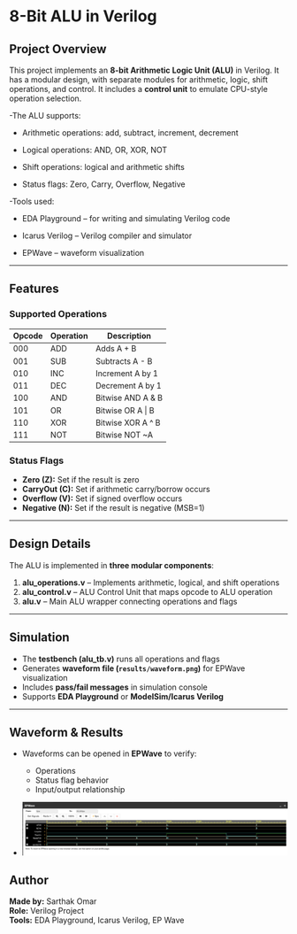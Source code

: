 # 8-Bit ALU in Verilog

## Project Overview

This project implements an **8-bit Arithmetic Logic Unit (ALU)** in Verilog. It has a modular design, with separate modules for arithmetic, logic, shift operations, and control. It includes a **control unit** to emulate CPU-style operation selection.  

-The ALU supports:

 - Arithmetic operations: add, subtract, increment, decrement

 - Logical operations: AND, OR, XOR, NOT

 - Shift operations: logical and arithmetic shifts

 - Status flags: Zero, Carry, Overflow, Negative


-Tools used:

 - EDA Playground – for writing and simulating Verilog code

 - Icarus Verilog – Verilog compiler and simulator

 - EPWave – waveform visualization


---

## Features

### Supported Operations
| Opcode | Operation | Description |
|--------|-----------|-------------|
| 000 | ADD | Adds A + B |
| 001 | SUB | Subtracts A - B |
| 010 | INC | Increment A by 1 |
| 011 | DEC | Decrement A by 1 |
| 100 | AND | Bitwise AND A & B |
| 101 | OR | Bitwise OR A \| B |
| 110 | XOR | Bitwise XOR A ^ B |
| 111 | NOT | Bitwise NOT ~A |

### Status Flags
- **Zero (Z):** Set if the result is zero  
- **CarryOut (C):** Set if arithmetic carry/borrow occurs  
- **Overflow (V):** Set if signed overflow occurs  
- **Negative (N):** Set if the result is negative (MSB=1)

---

## Design Details

The ALU is implemented in **three modular components**:

1. **alu_operations.v** – Implements arithmetic, logical, and shift operations  
2. **alu_control.v** – ALU Control Unit that maps opcode to ALU operation  
3. **alu.v** – Main ALU wrapper connecting operations and flags  

---

## Simulation

- The **testbench (alu_tb.v)** runs all operations and flags
- Generates **waveform file (`results/waveform.png`)** for EPWave visualization
- Includes **pass/fail messages** in simulation console
- Supports **EDA Playground** or **ModelSim/Icarus Verilog**

---

## Waveform & Results

- Waveforms can be opened in **EPWave** to verify:
  - Operations
  - Status flag behavior
  - Input/output relationship

- ![ALU Waveform](results/waveform.png)

## Author

**Made by:** Sarthak Omar  
**Role:** Verilog Project   
**Tools:** EDA Playground, Icarus Verilog, EP Wave
